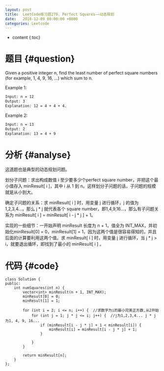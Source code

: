 ```yaml
---
layout: post
title:  LeetCode练习题279. Perfect Squares——动态规划
date:   2018-12-09 00:00:00 +0800
categories: Leetcode
---
```


* content
{:toc}



# 题目  {#question}
Given a positive integer n, find the least number of perfect square numbers (for example, 1, 4, 9, 16, ...) which sum to n.

Example 1:

```bash
Input: n = 12
Output: 3
Explanation: 12 = 4 + 4 + 4.
```

Example 2:

```bash
Input: n = 13 
Output: 2
Explanation: 13 = 4 + 9
```


# 分析  {#analyse}
这道题也是典型的动态规划问题。

划分子问题：求出构成数值 i 至少要多少个perfect square number，并把这个最小值存入 minResult[ i ]，其中 i 从 1 到 n。这样划分子问题的话，子问题的规模就是从小到大。

确定子问题的关系：求 minResult[ i ] 时，用变量 j 进行循环，j 的值为 1,2,3,4...，那么 j * j 就代表各个 square number，即1,4,9,16...，那么有子问题关系为 minResult[ i ] = minResult[ i - j * j ] + 1。

实现的一些细节：一开始声明 minResult 长度为 n + 1，值全为 INT_MAX，并初始化minResult[0] = 0，minResult[1] = 1，因为这两个值是很容易得知的，并且后面的计算要利用这两个值。求 minResult[ i ] 时，用变量 j 进行循环，当 j * j > i，就要退出循环，即找到了最小的 minResult[ i ] 。


# 代码  {#code}
```
class Solution {
public:
    int numSquares(int n) {
        vector<int> minResult(n + 1, INT_MAX);
        minResult[0] = 0;
        minResult[1] = 1;

        for (int i = 2; i <= n; i++) {  //求数字为i的最小完美正方数,从2开始
            for (int j = 1; j * j <= i; j++) {  //j为1,2,3,4... j * j 为1, 4, 9, 16...
                if (minResult[i - j * j] + 1 < minResult[i]) {
                    minResult[i] = minResult[i - j * j] + 1;
                }

            }
        }

        return minResult[n];
    }
};
```
